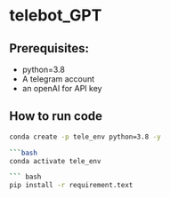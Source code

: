 # telebot_GPT

## Prerequisites: 
 - python=3.8
 - A telegram account
 - an openAI for API key

## How to run code

```bash
conda create -p tele_env python=3.8 -y

```bash
conda activate tele_env

``` bash
pip install -r requirement.text
